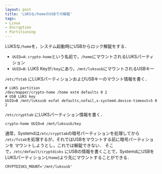 ```yaml
---
layout: post
title: 'LUKSな/homeのUSBでの解錠'
tags:
- Linux
- Encryption
- Partitioning
---
```


LUKSな`/home`を，システム起動時にUSBからロック解錠をする．

- `UUID=A`: `crypto-home`という名前で，`/home`にマウントされるLUKSパーティション
- `UUID=B`: LUKS Keyが`/key`にあり，`/mnt/luksusb`にマウントされるUSBキー

`/etc/fstab` にLUKSパーティションおよびUSBキーのマウント情報を書く．

~~~
# LUKS partition
/dev/mapper/crypto-home /home ext4 defaults 0 2
# USB LUKS key
UUID=B /mnt/luksusb exfat defaults,nofail,x-systemd.device-timeout=5 0 2
~~~

`/etc/crypttab` にLUKSパーティション情報を書く．

~~~
crypto-home UUID=A /mnt/luksusb/key
~~~

通常，Systemdは`/etc/crypttab`の暗号パーティションを処理してから
`/etc/fstab`を処理するが，それではUSBをマウントする前に暗号パーティションを
マウントしようとし，これでは解錠できない．
そこで，`/etc/default/cryptdisks` にUSBの情報を書くことで，SystemdにUSBを
LUKSパーティション(`/home`)より先にマウントすることができる．

~~~
CRYPTDISKS_MOUNT='/mnt/luksusb'
~~~

